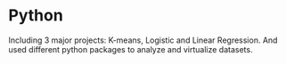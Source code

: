 # Python
Including 3 major projects: K-means, Logistic and Linear Regression. And used different python packages to analyze and virtualize datasets.
